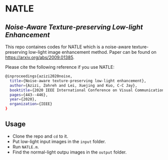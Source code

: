# NATLE
## _Noise-Aware Texture-preserving Low-light Enhancement_


This repo containes codes for NATLE which is a noise-aware texture-preserving low-light image enhancement method. Paper can be found on https://arxiv.org/abs/2009.01385.

Please cite the following reference if you use NATLE:
```sh
@inproceedings{azizi2020noise,
  title={Noise-aware texture-preserving low-light enhancement},
  author={Azizi, Zohreh and Lei, Xuejing and Kuo, C-C Jay},
  booktitle={2020 IEEE International Conference on Visual Communications and Image Processing (VCIP)},
  pages={443--446},
  year={2020},
  organization={IEEE}
}
```

## Usage

- Clone the repo and `cd` to it.
- Put low-light input images in the `input` folder. 
- Run `NATLE.m`.
- Find the normal-light outpu images in the `output` folder.
